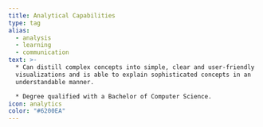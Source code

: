 ```yaml
---
title: Analytical Capabilities
type: tag
alias:
  - analysis
  - learning
  - communication
text: >-
  * Can distill complex concepts into simple, clear and user-friendly
  visualizations and is able to explain sophisticated concepts in an
  understandable manner. 

  * Degree qualified with a Bachelor of Computer Science.
icon: analytics
color: "#6200EA"
---
```

